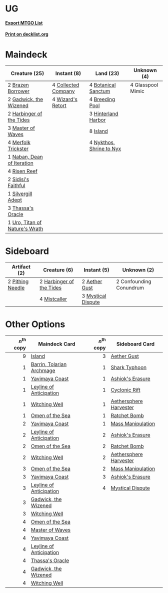 # UG

#### [Export MTGO List](../collection/UG/UG.txt)
#### [Print on decklist.org](http://decklist.org/?deckmain=4%09Botanical%20Sanctum%0A2%09Brazen%20Borrower%0A4%09Breeding%20Pool%0A4%09Collected%20Company%0A2%09Gadwick,%20the%20Wizened%0A4%09Glasspool%20Mimic%0A2%09Harbinger%20of%20the%20Tides%0A3%09Hinterland%20Harbor%0A8%09Island%0A3%09Master%20of%20Waves%0A4%09Merfolk%20Trickster%0A1%09Naban,%20Dean%20of%20Iteration%0A4%09Nykthos,%20Shrine%20to%20Nyx%0A4%09Risen%20Reef%0A2%09Sidisi's%20Faithful%0A1%09Silvergill%20Adept%0A3%09Thassa's%20Oracle%0A1%09Uro,%20Titan%20of%20Nature's%20Wrath%0A4%09Wizard's%20Retort&deckside=2%09Aether%20Gust%0A2%09Confounding%20Conundrum%0A2%09Harbinger%20of%20the%20Tides%0A4%09Mistcaller%0A3%09Mystical%20Dispute%0A2%09Pithing%20Needle)
# Maindeck

|                                              Creature (25)                                              |                                         Instant (8)                                          |                                             Land (23)                                             |   Unknown (4)   |
|---------------------------------------------------------------------------------------------------------|----------------------------------------------------------------------------------------------|---------------------------------------------------------------------------------------------------|-----------------|
|2 [Brazen Borrower](http://gatherer.wizards.com/Pages/Card/Details.aspx?multiverseid=473001)             |4 [Collected Company](http://gatherer.wizards.com/Pages/Card/Details.aspx?multiverseid=394519)|4 [Botanical Sanctum](http://gatherer.wizards.com/Pages/Card/Details.aspx?multiverseid=417817)     |4 Glasspool Mimic|
|2 [Gadwick, the Wizened](http://gatherer.wizards.com/Pages/Card/Details.aspx?multiverseid=473010)        |4 [Wizard's Retort](http://gatherer.wizards.com/Pages/Card/Details.aspx?multiverseid=442963)  |4 [Breeding Pool](http://gatherer.wizards.com/Pages/Card/Details.aspx?multiverseid=97088)          |                 |
|2 [Harbinger of the Tides](http://gatherer.wizards.com/Pages/Card/Details.aspx?multiverseid=433017)      |                                                                                              |3 [Hinterland Harbor](http://gatherer.wizards.com/Pages/Card/Details.aspx?multiverseid=443128)     |                 |
|3 [Master of Waves](http://gatherer.wizards.com/Pages/Card/Details.aspx?multiverseid=438441)             |                                                                                              |8 [Island](http://gatherer.wizards.com/Pages/Card/Details.aspx?multiverseid=439857)                |                 |
|4 [Merfolk Trickster](http://gatherer.wizards.com/Pages/Card/Details.aspx?multiverseid=442944)           |                                                                                              |4 [Nykthos, Shrine to Nyx](http://gatherer.wizards.com/Pages/Card/Details.aspx?multiverseid=373713)|                 |
|1 [Naban, Dean of Iteration](http://gatherer.wizards.com/Pages/Card/Details.aspx?multiverseid=442946)    |                                                                                              |                                                                                                   |                 |
|4 [Risen Reef](http://gatherer.wizards.com/Pages/Card/Details.aspx?multiverseid=466971)                  |                                                                                              |                                                                                                   |                 |
|2 [Sidisi's Faithful](http://gatherer.wizards.com/Pages/Card/Details.aspx?multiverseid=394696)           |                                                                                              |                                                                                                   |                 |
|1 [Silvergill Adept](http://gatherer.wizards.com/Pages/Card/Details.aspx?multiverseid=139682)            |                                                                                              |                                                                                                   |                 |
|3 [Thassa's Oracle](http://gatherer.wizards.com/Pages/Card/Details.aspx?multiverseid=476324)             |                                                                                              |                                                                                                   |                 |
|1 [Uro, Titan of Nature's Wrath](http://gatherer.wizards.com/Pages/Card/Details.aspx?multiverseid=476480)|                                                                                              |                                                                                                   |                 |


# Sideboard

|                                       Artifact (2)                                        |                                           Creature (6)                                            |                                         Instant (5)                                         |      Unknown (2)      |
|-------------------------------------------------------------------------------------------|---------------------------------------------------------------------------------------------------|---------------------------------------------------------------------------------------------|-----------------------|
|2 [Pithing Needle](http://gatherer.wizards.com/Pages/Card/Details.aspx?multiverseid=129526)|2 [Harbinger of the Tides](http://gatherer.wizards.com/Pages/Card/Details.aspx?multiverseid=433017)|2 [Aether Gust](http://gatherer.wizards.com/Pages/Card/Details.aspx?multiverseid=466796)     |2 Confounding Conundrum|
|                                                                                           |4 [Mistcaller](http://gatherer.wizards.com/Pages/Card/Details.aspx?multiverseid=447198)            |3 [Mystical Dispute](http://gatherer.wizards.com/Pages/Card/Details.aspx?multiverseid=473020)|                       |


# Other Options

|*n*<sup>th</sup> copy|                                           Maindeck Card                                            |*n*<sup>th</sup> copy|                                         Sideboard Card                                          |
|--------------------:|----------------------------------------------------------------------------------------------------|--------------------:|-------------------------------------------------------------------------------------------------|
|                    9|[Island](http://gatherer.wizards.com/Pages/Card/Details.aspx?multiverseid=439857)                   |                    3|[Aether Gust](http://gatherer.wizards.com/Pages/Card/Details.aspx?multiverseid=466796)           |
|                    1|[Barrin, Tolarian Archmage](http://gatherer.wizards.com/Pages/Card/Details.aspx?multiverseid=488247)|                    1|[Shark Typhoon](http://gatherer.wizards.com/Pages/Card/Details.aspx?multiverseid=479587)         |
|                    1|[Yavimaya Coast](http://gatherer.wizards.com/Pages/Card/Details.aspx?multiverseid=129810)           |                    1|[Ashiok's Erasure](http://gatherer.wizards.com/Pages/Card/Details.aspx?multiverseid=476294)      |
|                    1|[Leyline of Anticipation](http://gatherer.wizards.com/Pages/Card/Details.aspx?multiverseid=205008)  |                    1|[Cyclonic Rift](http://gatherer.wizards.com/Pages/Card/Details.aspx?multiverseid=389477)         |
|                    1|[Witching Well](http://gatherer.wizards.com/Pages/Card/Details.aspx?multiverseid=473036)            |                    1|[Aethersphere Harvester](http://gatherer.wizards.com/Pages/Card/Details.aspx?multiverseid=423809)|
|                    1|[Omen of the Sea](http://gatherer.wizards.com/Pages/Card/Details.aspx?multiverseid=476309)          |                    1|[Ratchet Bomb](http://gatherer.wizards.com/Pages/Card/Details.aspx?multiverseid=370623)          |
|                    2|[Yavimaya Coast](http://gatherer.wizards.com/Pages/Card/Details.aspx?multiverseid=129810)           |                    1|[Mass Manipulation](http://gatherer.wizards.com/Pages/Card/Details.aspx?multiverseid=457186)     |
|                    2|[Leyline of Anticipation](http://gatherer.wizards.com/Pages/Card/Details.aspx?multiverseid=205008)  |                    2|[Ashiok's Erasure](http://gatherer.wizards.com/Pages/Card/Details.aspx?multiverseid=476294)      |
|                    2|[Omen of the Sea](http://gatherer.wizards.com/Pages/Card/Details.aspx?multiverseid=476309)          |                    2|[Ratchet Bomb](http://gatherer.wizards.com/Pages/Card/Details.aspx?multiverseid=370623)          |
|                    2|[Witching Well](http://gatherer.wizards.com/Pages/Card/Details.aspx?multiverseid=473036)            |                    2|[Aethersphere Harvester](http://gatherer.wizards.com/Pages/Card/Details.aspx?multiverseid=423809)|
|                    3|[Omen of the Sea](http://gatherer.wizards.com/Pages/Card/Details.aspx?multiverseid=476309)          |                    2|[Mass Manipulation](http://gatherer.wizards.com/Pages/Card/Details.aspx?multiverseid=457186)     |
|                    3|[Yavimaya Coast](http://gatherer.wizards.com/Pages/Card/Details.aspx?multiverseid=129810)           |                    3|[Ashiok's Erasure](http://gatherer.wizards.com/Pages/Card/Details.aspx?multiverseid=476294)      |
|                    3|[Leyline of Anticipation](http://gatherer.wizards.com/Pages/Card/Details.aspx?multiverseid=205008)  |                    4|[Mystical Dispute](http://gatherer.wizards.com/Pages/Card/Details.aspx?multiverseid=473020)      |
|                    3|[Gadwick, the Wizened](http://gatherer.wizards.com/Pages/Card/Details.aspx?multiverseid=473010)     |                     |                                                                                                 |
|                    3|[Witching Well](http://gatherer.wizards.com/Pages/Card/Details.aspx?multiverseid=473036)            |                     |                                                                                                 |
|                    4|[Omen of the Sea](http://gatherer.wizards.com/Pages/Card/Details.aspx?multiverseid=476309)          |                     |                                                                                                 |
|                    4|[Master of Waves](http://gatherer.wizards.com/Pages/Card/Details.aspx?multiverseid=438441)          |                     |                                                                                                 |
|                    4|[Yavimaya Coast](http://gatherer.wizards.com/Pages/Card/Details.aspx?multiverseid=129810)           |                     |                                                                                                 |
|                    4|[Leyline of Anticipation](http://gatherer.wizards.com/Pages/Card/Details.aspx?multiverseid=205008)  |                     |                                                                                                 |
|                    4|[Thassa's Oracle](http://gatherer.wizards.com/Pages/Card/Details.aspx?multiverseid=476324)          |                     |                                                                                                 |
|                    4|[Gadwick, the Wizened](http://gatherer.wizards.com/Pages/Card/Details.aspx?multiverseid=473010)     |                     |                                                                                                 |
|                    4|[Witching Well](http://gatherer.wizards.com/Pages/Card/Details.aspx?multiverseid=473036)            |                     |                                                                                                 |

